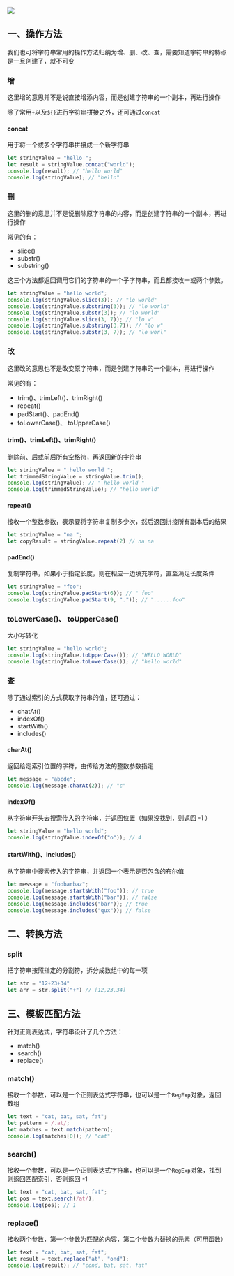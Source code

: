  ![](https://camo.githubusercontent.com/74fe9f28fc92e0403d8c99bbd4e050c43a4c16cb9c373a1aabe93f72a37baf60/68747470733a2f2f7374617469632e7675652d6a732e636f6d2f63656236656263302d363563312d313165622d616239302d6439616538313462323430642e706e67)
 
 ## 一、操作方法
 我们也可将字符串常用的操作方法归纳为增、删、改、查，需要知道字符串的特点是一旦创建了，就不可变
 
 ### 增
 这里增的意思并不是说直接增添内容，而是创建字符串的一个副本，再进行操作
 
 除了常用`+`以及`${}`进行字符串拼接之外，还可通过`concat`
 
 #### concat
 用于将一个或多个字符串拼接成一个新字符串
 
 ```js
 let stringValue = "hello ";
 let result = stringValue.concat("world");
 console.log(result); // "hello world"
 console.log(stringValue); // "hello"
 ```
 
 ### 删
 这里的删的意思并不是说删除原字符串的内容，而是创建字符串的一个副本，再进行操作
 
 常见的有：
 
 * slice()
 * substr()
 * substring()
 
 这三个方法都返回调用它们的字符串的一个子字符串，而且都接收一或两个参数。
 
 ```js
 let stringValue = "hello world";
 console.log(stringValue.slice(3)); // "lo world"
 console.log(stringValue.substring(3)); // "lo world"
 console.log(stringValue.substr(3)); // "lo world"
 console.log(stringValue.slice(3, 7)); // "lo w"
 console.log(stringValue.substring(3,7)); // "lo w"
 console.log(stringValue.substr(3, 7)); // "lo worl"
 ```
 
 ### 改
 这里改的意思也不是改变原字符串，而是创建字符串的一个副本，再进行操作
 
 常见的有：
 
 * trim()、trimLeft()、trimRight()
 * repeat()
 * padStart()、padEnd()
 * toLowerCase()、 toUpperCase()
 
 #### trim()、trimLeft()、trimRight()
 删除前、后或前后所有空格符，再返回新的字符串
 
 ```js
 let stringValue = " hello world ";
 let trimmedStringValue = stringValue.trim();
 console.log(stringValue); // " hello world "
 console.log(trimmedStringValue); // "hello world"
 ```
 
 #### repeat()
 接收一个整数参数，表示要将字符串复制多少次，然后返回拼接所有副本后的结果
 
 ```js
 let stringValue = "na ";
 let copyResult = stringValue.repeat(2) // na na 
 ```
 
 #### padEnd()
 复制字符串，如果小于指定长度，则在相应一边填充字符，直至满足长度条件
 
 ```js
 let stringValue = "foo";
 console.log(stringValue.padStart(6)); // " foo"
 console.log(stringValue.padStart(9, ".")); // "......foo"
 ```
 
 ### toLowerCase()、 toUpperCase()
 大小写转化
 
 ```js
 let stringValue = "hello world";
 console.log(stringValue.toUpperCase()); // "HELLO WORLD"
 console.log(stringValue.toLowerCase()); // "hello world"
 ```
 
 ### 查
 除了通过索引的方式获取字符串的值，还可通过：
 
 * chatAt()
 * indexOf()
 * startWith()
 * includes()
 
 #### charAt()
 返回给定索引位置的字符，由传给方法的整数参数指定
 
 ```js
 let message = "abcde";
 console.log(message.charAt(2)); // "c"
 ```
 
 #### indexOf()
 从字符串开头去搜索传入的字符串，并返回位置（如果没找到，则返回 -1 ）
 
 ```js
 let stringValue = "hello world";
 console.log(stringValue.indexOf("o")); // 4
 ```
 
 #### startWith()、includes()
 从字符串中搜索传入的字符串，并返回一个表示是否包含的布尔值
 
 ```js
 let message = "foobarbaz";
 console.log(message.startsWith("foo")); // true
 console.log(message.startsWith("bar")); // false
 console.log(message.includes("bar")); // true
 console.log(message.includes("qux")); // false
 ```
 
 ## 二、转换方法
 ### split
 把字符串按照指定的分割符，拆分成数组中的每一项
 
 ```js
 let str = "12+23+34"
 let arr = str.split("+") // [12,23,34]
 ```
 
 ## 三、模板匹配方法
 针对正则表达式，字符串设计了几个方法：
 
 * match()
 * search()
 * replace()
 
 ### match()
 接收一个参数，可以是一个正则表达式字符串，也可以是一个`RegExp`对象，返回数组
 
 ```js
 let text = "cat, bat, sat, fat";
 let pattern = /.at/;
 let matches = text.match(pattern);
 console.log(matches[0]); // "cat"
 ```
 
 ### search()
 接收一个参数，可以是一个正则表达式字符串，也可以是一个`RegExp`对象，找到则返回匹配索引，否则返回 -1
 
 ```js
 let text = "cat, bat, sat, fat";
 let pos = text.search(/at/);
 console.log(pos); // 1
 ```
 
 ### replace()
 接收两个参数，第一个参数为匹配的内容，第二个参数为替换的元素（可用函数）
 
 ```js
 let text = "cat, bat, sat, fat";
 let result = text.replace("at", "ond");
 console.log(result); // "cond, bat, sat, fat"
 ```

